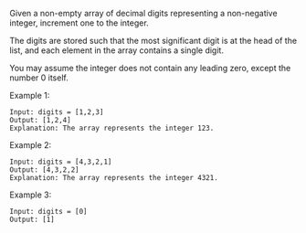 Given a non-empty array of decimal digits representing a non-negative integer, increment one to the integer.

The digits are stored such that the most significant digit is at the head of the list, and each element in the array contains a single digit.

You may assume the integer does not contain any leading zero, except the number 0 itself.

Example 1:

    Input: digits = [1,2,3]
    Output: [1,2,4]
    Explanation: The array represents the integer 123.

Example 2:

    Input: digits = [4,3,2,1]
    Output: [4,3,2,2]
    Explanation: The array represents the integer 4321.

Example 3:

    Input: digits = [0]
    Output: [1]

